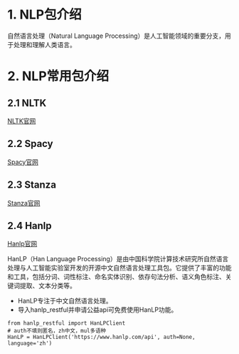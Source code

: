 # 1. NLP包介绍

自然语言处理（Natural Language Processing）是人工智能领域的重要分支，用于处理和理解人类语言。


# 2. NLP常用包介绍

## 2.1 NLTK
[NLTK官网](https://www.nltk.org/)

## 2.2 Spacy
[Spacy官网](https://spacy.io/)

## 2.3 Stanza
[Stanza官网](https://stanfordnlp.github.io/stanza/)

## 2.4 Hanlp
[Hanlp官网](https://hanlp.hankcs.com/)

HanLP（Han Language Processing）是由中国科学院计算技术研究所自然语言处理与人工智能实验室开发的开源中文自然语言处理工具包。它提供了丰富的功能和工具，包括分词、词性标注、命名实体识别、依存句法分析、语义角色标注、关键词提取、文本分类等。

- HanLP专注于中文自然语言处理。
- 导入hanlp_restful并申请公益api可免费使用HanLP功能。

```
from hanlp_restful import HanLPClient
# auth不填则匿名，zh中文，mul多语种
HanLP = HanLPClient('https://www.hanlp.com/api', auth=None, language='zh')
```
